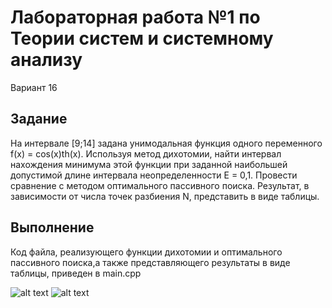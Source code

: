 # Лабораторная работа №1 по Теории систем и системному анализу
Вариант 16

## Задание
На интервале [9;14] задана унимодальная функция одного переменного f(x) = cos(x)th(x).
Используя метод дихотомии, найти интервал нахождения минимума этой функции
при заданной наибольшей допустимой длине интервала неопределенности Е = 0,1.
Провести сравнение с методом оптимального пассивного поиска. 
Результат, в зависимости от числа точек разбиения N, представить в виде таблицы.

## Выполнение
Код файла, реализующего функции дихотомии и оптимального пассивного поиска,а также представляющего результаты в виде таблицы, приведен в main.cpp

![alt text](screenshots/lab_01_01.png "Результат работы функции дихотомии")
![alt text](screenshots/lab_01_02.png "Результат работы функции оптимального пассивного поиска")

